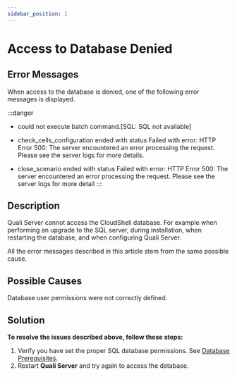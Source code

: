 ```yaml
---
sidebar_position: 1
---
```


# Access to Database Denied

## Error Messages

When access to the database is denied, one of the following error messages is displayed.

:::danger &nbsp;
- could not execute batch command.\[SQL: SQL not available\]

- check\_cells\_configuration ended with status Failed with error: HTTP Error 500: The server encountered an error processing the request. Please see the server logs for more details.

- close\_scenario ended with status Failed with error: HTTP Error 500: The server encountered an error processing the request. Please see the server logs for more detail
:::

## Description

Quali Server cannot access the CloudShell database. For example when performing an upgrade to the SQL server, during installation, when restarting the database, and when configuring Quali Server.

All the error messages described in this article stem from the same possible cause.

## Possible Causes

Database user permissions were not correctly defined.

## Solution

**To resolve the issues described above, follow these steps:**

1. Verify you have set the proper SQL database permissions. See [Database Prerequisites](../../install-configure/cs-system-requirements/database-prereq.md).
2. Restart **Quali Server** and try again to access the database.
